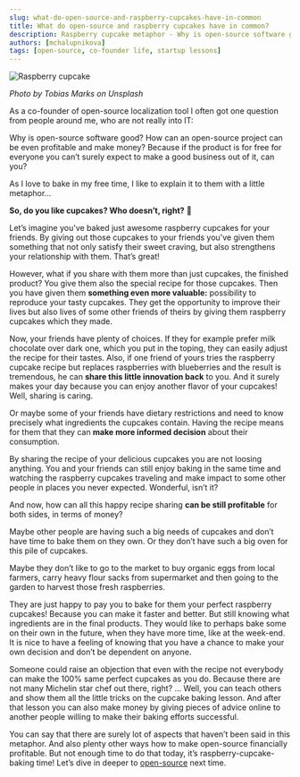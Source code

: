 ```yaml
---
slug: what-do-open-source-and-raspberry-cupcakes-have-in-common
title: What do open-source and raspberry cupcakes have in common?
description: Raspberry cupcake metaphor - Why is open-source software good? How can an open-source project can be profitable and make money?
authors: [mchalupnikova]
tags: [open-source, co-founder life, startup lessons]
---
```


![Raspberry cupcake](/img/blog/small_raspberry_cupcake.jpg)

<!--truncate-->

_Photo by Tobias Marks on Unsplash_

As a co-founder of open-source localization tool I often got one question from people around me, who are not really into IT:

Why is open-source software good? How can an open-source project can be even profitable and make money? Because if the product is for free for everyone you can’t surely expect to make a good business out of it, can you?

As I love to bake in my free time, I like to explain it to them with a little metaphor…

**So, do you like cupcakes? Who doesn’t, right?** 🧁

Let’s imagine you've baked just awesome raspberry cupcakes for your friends. By giving out those cupcakes to your friends you've given them something that not only satisfy their sweet craving, but also strengthens your relationship with them. That’s great!

However, what if you share with them more than just cupcakes, the finished product? You give them also the special recipe for those cupcakes. Then you have given them **something even more valuable:** possibility to reproduce your tasty cupcakes. They get the opportunity to improve their lives but also lives of some other friends of theirs by giving them raspberry cupcakes which they made.

Now, your friends have plenty of choices. If they for example prefer milk chocolate over dark one, which you put in the toping, they can easily adjust the recipe for their tastes. Also, if one friend of yours tries the raspberry cupcake recipe but replaces raspberries with blueberries and the result is tremendous, he can **share this little innovation back** to you. And it surely makes your day because you can enjoy another flavor of your cupcakes! Well, sharing is caring.

Or maybe some of your friends have dietary restrictions and need to know precisely what ingredients the cupcakes contain. Having the recipe means for them that they can **make more informed decision** about their consumption.

By sharing the recipe of your delicious cupcakes you are not loosing anything. You and your friends can still enjoy baking in the same time and watching the raspberry cupcakes traveling and make impact to some other people in places you never expected. Wonderful, isn’t it?

And now, how can all this happy recipe sharing **can be still profitable** for both sides, in terms of money?

Maybe other people are having such a big needs of cupcakes and don’t have time to bake them on they own. Or they don’t have such a big oven for this pile of cupcakes.

Maybe they don’t like to go to the market to buy organic eggs from local farmers, carry heavy flour sacks from supermarket and then going to the garden to harvest those fresh raspberries.

They are just happy to pay you to bake for them your perfect raspberry cupcakes! Because you can make it faster and better. But still knowing what ingredients are in the final products. They would like to perhaps bake some on their own in the future, when they have more time, like at the week-end. It is nice to have a feeling of knowing that you have a chance to make your own decision and don’t be dependent on anyone.

Someone could raise an objection that even with the recipe not everybody can make the 100% same perfect cupcakes as you do. Because there are not many Michelin star chef out there, right? … Well, you can teach others and show them all the little tricks on the cupcake baking lesson. And after that lesson you can also make money by giving pieces of advice online to another people willing to make their baking efforts successful.

You can say that there are surely lot of aspects that haven’t been said in this metaphor. And also plenty other ways how to make open-source financially profitable. But not enough time to do that today, it’s raspberry-cupcake-baking time! Let’s dive in deeper to [open-source](https://tolgee.io/opensource) next time.
